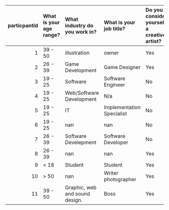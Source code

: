 |   particpantId | What is your age range?   | What industry do you work in?   | What is your job title?   | Do you consider yourself a creative artist?   |
|---------------:|:--------------------------|:--------------------------------|:--------------------------|:----------------------------------------------|
|              1 | 39 - 50                   | illustration                    | owner                     | Yes                                           |
|              2 | 26 - 39                   | Game Development                | Game Designer             | Yes                                           |
|              3 | 19 - 25                   | Software                        | Software Engineer         | No                                            |
|              4 | 19 - 25                   | Web/Software Development        | N/a                       | No                                            |
|              5 | 19 - 25                   | IT                              | Implementation Specialist | No                                            |
|              6 | 19 - 25                   | nan                             | nan                       | No                                            |
|              7 | 26 - 39                   | Software Develepment            | Software Developer        | No                                            |
|              8 | 26 - 39                   | nan                             | nan                       | Yes                                           |
|              9 | < 18                      | Student                         | Student                   | Yes                                           |
|             10 | > 50                      | nan                             | Writer photographer       | Yes                                           |
|             11 | 39 - 50                   | Graphic, web and sound design.  | Boss                      | Yes                                           |